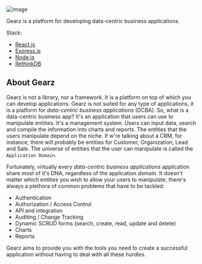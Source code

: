 ![image](https://github.com/gearz-lab/gearz/blob/master/assets/gearz.png)

Gearz is a platform for developing data-centric business applications.

Stack:

 - [React.js](https://facebook.github.io/react/)
 - [Express.js](http://expressjs.com/)
 - [Node.js](https://nodejs.org/)
 - [RethinkDB](http://rethinkdb.com/)
 
About Gearz
---

Gearz is not a library, nor a framework. It is a platform on top of which you can develop applications. Gearz is not 
suited for any type of applications, it is a platform for *data-centric business applications* (DCBA). So, what is a data-centric
business app? It's an application that users can use to manipulate entities. It's a management system. Users can input
data, search and compile the information into charts and reports. The entities that the users manipulate depend on the
niche. If w're talking about a CRM, for instance, there will probably be entities for Customer, Organization, Lead and Sale.
The universe of entities that the user can manipulate is called the `Application Domain`.
  
Fortunately, virtually every *data-centric business applications* application share most of it's DNA, 
regardless of the application domain. It doesn't matter which entities you wish to allow your users to manipulate, there's
always a plethora of common problems that have to be tackled:
 
 - Authentication
 - Authorization / Access Control
 - API and integration
 - Auditing / Change Tracking
 - Dynamic SCRUD forms (search, create, read, update and delete)
 - Charts
 - Reports
   
Gearz aims to provide you with the tools you need to create a successful application without having to deal with all these
hurdles. 
 
